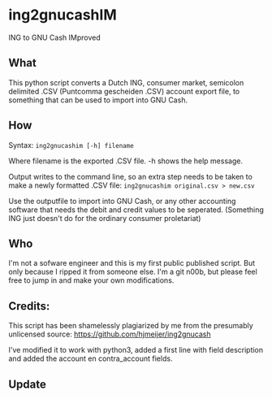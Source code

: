 # ing2gnucashIM
ING to GNU Cash IMproved



## What
This python script converts a Dutch ING, consumer market, semicolon delimited .CSV (Puntcomma gescheiden .CSV) account export file, to something that can be used to import into GNU Cash.

## How
Syntax: `ing2gnucashim [-h] filename`

Where filename is the exported .CSV file. 
-h shows the help message.

Output writes to the command line, so an extra step needs to be taken to make a newly formatted .CSV file:
`ing2gnucashim original.csv > new.csv`

Use the outputfile to import into GNU Cash, or any other accounting software that needs the debit and credit values to be seperated. (Something ING just doesn't do for the ordinary consumer proletariat)

## Who
I'm not a sofware engineer and this is my first public published script. But only because I ripped it from someone else. I'm a git n00b, but please feel free to jump in and make your own modifications.


## Credits:
This script has been shamelessly plagiarized by me from the presumably unlicensed source: https://github.com/hjmeijer/ing2gnucash

I've modified it to work with python3, added a first line with field description and added the account en contra_account fields.

## Update
